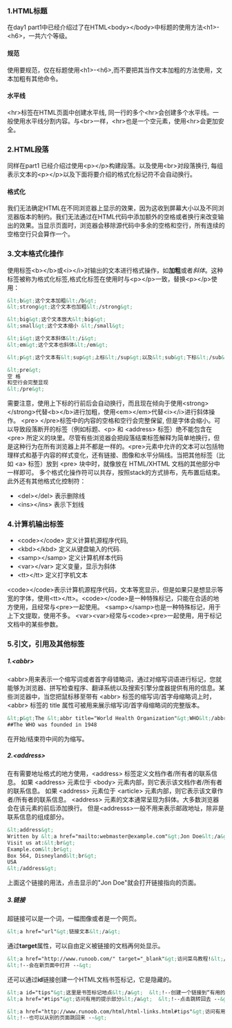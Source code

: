 ### 1.HTML标题
在day1 part1中已经介绍过了在HTML&lt;body&gt;&lt;/body&gt;中标题的使用方法&lt;h1&gt;-&lt;h6&gt;，一共六个等级。

#### 规范
使用要规范，仅在标题使用&lt;h1&gt;-&lt;h6&gt;,而不要把其当作文本加粗的方法使用，文本加粗有其他命令。

#### 水平线
&lt;hr&gt;标签在HTML页面中创建水平线, 同一行的多个&lt;hr&gt;会创建多个水平线。一般使用水平线分割内容。与&lt;br&gt;一样，&lt;hr&gt;也是一个空元素，使用&lt;hr&gt;会更加安全。

### 2.HTML段落
同样在part1 已经介绍过使用&lt;p&gt;&lt;/p&gt;构建段落。以及使用&lt;br&gt;对段落换行, 每组表示文本的&lt;p&gt;&lt;/p&gt;以及下面将要介绍的格式化标记符不会自动换行。

#### 格式化
我们无法确定HTML在不同浏览器上显示的效果，因为这收到屏幕大小以及不同浏览器版本的制约。我们无法通过在HTML代码中添加额外的空格或者换行来改变输出的效果。当显示页面时，浏览器会移除源代码中多余的空格和空行，所有连续的空格空行只会算作一个。

### 3.文本格式化操作
使用标签&lt;b&gt;&lt;/b&gt;或&lt;i&gt;&lt;/i&gt;对输出的文本进行格式操作，如**加粗**或者*斜体*。这种标签被称为格式化标签,格式化标签在使用时与&lt;p&gt;&lt;/p&gt;一致，替换&lt;p&gt;&lt;/p&gt;使用：
```html
&lt;b&gt;这个文本加粗&lt;/b&gt;
&lt;strong&gt;这个文本也加粗&lt;/strong&gt;

&lt;big&gt;这个文本放大&lt;big&gt;
&lt;small&gt;这个文本缩小 &lt;/small&gt;

&lt;i&gt;这个文本斜体&lt;/i&gt;
&lt;em&gt;这个文本也斜体&lt;/em&gt;

&lt;p&gt;这个文本有&lt;sup&gt;上标&lt;/sup&gt;以及&lt;sub&gt;下标&lt;/sub&gt;&lt;/p&gt; 

&lt;pre&gt;
空 格
和空行会完整显现
&lt;/pre&gt;
```
需要注意，使用上下标的行前后会自动换行，而且现在倾向于使用&lt;strong&gt;&lt;/strong&gt;代替&lt;b&gt;&lt;/b&gt;进行加粗，使用&lt;em&gt;&lt;/em&gt;代替&lt;i&gt;&lt;/i&gt;进行斜体操作。
&lt;pre&gt; &lt;/pre&gt;标签中的内容的空格和空行会完整保留, 但是字体会缩小。可以导致段落断开的标签（例如标题、&lt;p&gt; 和 &lt;address&gt; 标签）绝不能包含在&lt;pre&gt; 所定义的块里。尽管有些浏览器会把段落结束标签解释为简单地换行，但是这种行为在所有浏览器上并不都是一样的。&lt;pre&gt;元素中允许的文本可以包括物理样式和基于内容的样式变化，还有链接、图像和水平分隔线。当把其他标签（比如 &lt;a&gt; 标签）放到 &lt;pre&gt; 块中时，就像放在 HTML/XHTML 文档的其他部分中一样即可。
多个格式化操作符可以共存，按照stack的方式排布，先布置后结束。此外还有其他格式化控制符：
* &lt;del&gt;&lt;/del&gt; 表示删除线
* &lt;ins&gt;&lt;/ins&gt; 表示下划线

### 4.计算机输出标签
* &lt;code&gt;&lt;/code&gt; 定义计算机源程序代码,
* &lt;kbd&gt;&lt;/kbd&gt; 定义从键盘输入的代码.
* &lt;samp&gt;&lt;/samp&gt; 定义计算机样本代码
* &lt;var&gt;&lt;/var&gt; 定义变量，显示为斜体
* &lt;tt&gt;&lt;/tt&gt; 定义打字机文本

&lt;code&gt;&lt;/code&gt;表示计算机源程序代码，文本等宽显示，但是如果只是想显示等宽的字体，使用&lt;tt&gt;&lt;/tt&gt;。&lt;code&gt;&lt;/code&gt;是一种特殊标记，只能在合适的地方使用，且经常与&lt;pre&gt;一起使用。
&lt;samp&gt;&lt;/samp&gt;也是一种特殊标记，用于上下文提取，使用不多。
&lt;var&gt;&lt;var&gt;经常与&lt;code&gt;&lt;pre&gt;一起使用，用于标记文档中的某些参数。

### 5.引文，引用及其他标签
##### 1.&lt;abbr&gt;
&lt;abbr&gt;用来表示一个缩写词或者首字母错略词，通过对缩写词语进行标记，您就能够为浏览器、拼写检查程序、翻译系统以及搜索引擎分度器提供有用的信息。某些浏览器中，当您把鼠标移至带有 &lt;abbr&gt; 标签的缩写词/首字母缩略词上时，&lt;abbr&gt; 标签的 title 属性可被用来展示缩写词/首字母缩略词的完整版本。

```html
&lt;p&gt;The &lt;abbr title="World Health Organization"&gt;WHO&lt;/abbr&gt; was founded in 1948.&lt;/p&gt;
##The WHO was founded in 1948
```
在开始/结束符中间的为缩写。

##### 2.&lt;address&gt;
在有需要地址格式的地方使用，&lt;address&gt; 标签定义文档作者/所有者的联系信息。
如果 &lt;address&gt; 元素位于 &lt;body&gt; 元素内部，则它表示该文档作者/所有者的联系信息。
如果 &lt;address&gt; 元素位于 &lt;article&gt; 元素内部，则它表示该文章作者/所有者的联系信息。
&lt;address&gt; 元素的文本通常呈现为斜体。大多数浏览器会在该元素的前后添加换行。
但是&lt;addresss&gt;一般不用来表示邮政地址，除非是联系信息的组成部分。
```html
&lt;address&gt;
Written by &lt;a href="mailto:webmaster@example.com"&gt;Jon Doe&lt;/a&gt;.&lt;br&gt; 
Visit us at:&lt;br&gt;
Example.com&lt;br&gt;
Box 564, Disneyland&lt;br&gt;
USA
&lt;/address&gt;
```
上面这个链接的用法，点击显示的"Jon Doe"就会打开链接指向的页面。

##### 3.链接
超链接可以是一个词，一幅图像或者是一个网页。
```html
&lt;a href="url"&gt;链接文本&lt;/a&gt;
```
通过**target**属性，可以自由定义被链接的文档再何处显示。
```html
&lt;a href="http://www.runoob.com/" target="_blank"&gt;访问菜鸟教程!&lt;/a&gt; 
&lt;!--会在新页面中打开 --&gt;
```
还可以通过**id**链接创建一个HTML文档书签标记，它是隐藏的。
```html
&lt;a id="tips"&gt;这里是书签标记地点&lt;/a&gt;  &lt;!--创建一个链接到“有用的提示部分” --&gt;
&lt;a href="#tips"&gt;访问有用的提示部分&lt;/a&gt;  &lt;!--点击跳转回去 --&gt;

&lt;a href="http://www.runoob.com/html/html-links.html#tips"&gt;访问有用的提示部分&lt;/a&gt;
&lt;!--也可以从别的页面跳回来 --&gt;
```

